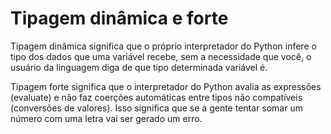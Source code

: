 # Tipagem dinâmica e forte

Tipagem dinâmica significa que o próprio interpretador do Python infere o tipo dos dados que uma variável recebe, sem a necessidade que você, o usuário da linguagem diga de que tipo determinada variável é.

Tipagem forte significa que o interpretador do Python avalia as expressões (evaluate) e não faz coerções automáticas entre tipos não compatíveis (conversões de valores). Isso significa que se a gente tentar somar um número com uma letra vai ser gerado um erro.